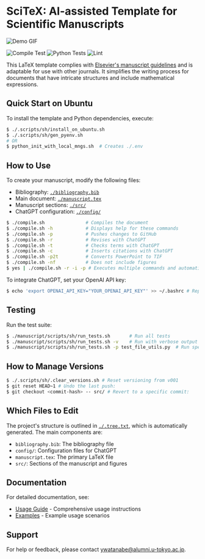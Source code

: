 <!-- ---
!-- Timestamp: 2025-05-05 12:06:09
!-- Author: ywatanabe
!-- File: /home/ywatanabe/proj/SciTex/README.md
!-- --- -->

# SciTeX: AI-assisted Template for Scientific Manuscripts

![Demo GIF](FIXME)

![Compile Test](https://github.com/ywatanabe1989/SciTex/actions/workflows/compile-test.yml/badge.svg)
![Python Tests](https://github.com/ywatanabe1989/SciTex/actions/workflows/python-tests.yml/badge.svg)
![Lint](https://github.com/ywatanabe1989/SciTex/actions/workflows/lint.yml/badge.svg)

This LaTeX template complies with [Elsevier's manuscript guidelines](https://www.elsevier.com/researcher/author/policies-and-guidelines/latex-instructions) and is adaptable for use with other journals. It simplifies the writing process for documents that have intricate structures and include mathematical expressions.

## Quick Start on Ubuntu

To install the template and Python dependencies, execute:

```bash
$ ./.scripts/sh/install_on_ubuntu.sh
$ ./.scripts/sh/gen_pyenv.sh
# OR
$ python_init_with_local_mngs.sh  # Creates ./.env
```

## How to Use

To create your manuscript, modify the following files:
- Bibliography: [`./bibliography.bib`](./bibliography.bib)
- Main document: [`./manuscript.tex`](./manuscript.tex)
- Manuscript sections: [`./src/`](./src/)
- ChatGPT configuration: [`./config/`](./config/)

```bash
$ ./compile.sh               # Compiles the document
$ ./compile.sh -h            # Displays help for these commands
$ ./compile.sh -p            # Pushes changes to GitHub
$ ./compile.sh -r            # Revises with ChatGPT
$ ./compile.sh -t            # Checks terms with ChatGPT
$ ./compile.sh -c            # Inserts citations with ChatGPT
$ ./compile.sh -p2t          # Converts PowerPoint to TIF
$ ./compile.sh -nf           # Does not include figures
$ yes | ./compile.sh -r -i -p # Executes multiple commands and automatically answers yes
```

To integrate ChatGPT, set your OpenAI API key:

```bash
$ echo 'export OPENAI_API_KEY="YOUR_OPENAI_API_KEY"' >> ~/.bashrc # Replace YOUR_OPENAI_API_KEY with your actual key. For further information, vist the OpenAI API documentation (https://openai.com/blog/openai-api).
```

## Testing

Run the test suite:

```bash
$ ./manuscript/scripts/sh/run_tests.sh       # Run all tests
$ ./manuscript/scripts/sh/run_tests.sh -v    # Run with verbose output
$ ./manuscript/scripts/sh/run_tests.sh -p test_file_utils.py  # Run specific tests
```

## How to Manage Versions

```bash
$ ./.scripts/sh/.clear_versions.sh # Reset versioning from v001
$ git reset HEAD~1 # Undo the last push:
$ git checkout <commit-hash> -- src/ # Revert to a specific commit:
```

## Which Files to Edit

The project's structure is outlined in [`./.tree.txt`](./.tree.txt), which is automatically generated. The main components are:

- `bibliography.bib`: The bibliography file
- `config/`: Configuration files for ChatGPT
- `manuscript.tex`: The primary LaTeX file
- `src/`: Sections of the manuscript and figures

## Documentation

For detailed documentation, see:
- [Usage Guide](./docs/usage.md) - Comprehensive usage instructions
- [Examples](./examples/) - Example usage scenarios

## Support

For help or feedback, please contact ywatanabe@alumni.u-tokyo.ac.jp.

<!-- EOF -->